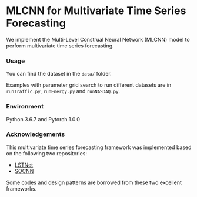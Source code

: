# MLCNN for Multivariate Time Series Forecasting

We implement the Multi-Level Construal Neural Network (MLCNN) model to perform multivariate time series forecasting.

### Usage

You can find the dataset in the `data/` folder.

Examples with parameter grid search to run different datasets are in `runTraffic.py`, `runEnergy.py` and `runNASDAQ.py`.

### Environment

Python 3.6.7 and Pytorch 1.0.0

### Acknowledgements

This multivariate time series forecasting framework was implemented based on the following two repositories:

+ [LSTNet](https://github.com/laiguokun/LSTNet)
+ [SOCNN](https://github.com/mbinkowski/nntimeseries)

Some codes and design patterns are borrowed from these two excellent frameworks.